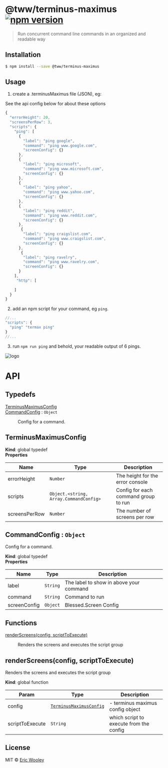 # @tww/terminus-maximus [![npm version](https://badge.fury.io/js/%40tww%2Fterminus-maximus.svg)](https://badge.fury.io/js/%40tww%2Fterminus-maximus)

> Run concurrent command line commands in an organized and readable way

## Installation

```sh
$ npm install --save @tww/terminus-maximus
```

## Usage
1. create a .terminusMaximus file (JSON), eg:

See the api config below for about these options
```js
{
  "errorHeight": 20,
  "screensPerRow": 3,
  "scripts": {
    "ping": [
      {
        "label": "ping google",
        "command": "ping www.google.com",
        "screenConfig": {}
      },
      {
        "label": "ping microsoft",
        "command": "ping www.microsoft.com",
        "screenConfig": {}
      },
      {
        "label": "ping yahoo",
        "command": "ping www.yahoo.com",
        "screenConfig": {}
      },
      {
        "label": "ping reddit",
        "command": "ping www.reddit.com",
        "screenConfig": {}
      },
       {
        "label": "ping craigslist.com",
        "command": "ping www.craigslist.com",
        "screenConfig": {}
      },
       {
        "label": "ping ravelry",
        "command": "ping www.ravelry.com",
        "screenConfig": {}
      }
    ],
     "http": [
      
    ]
  }
}
```
2. add an npm script for your command, eg `ping`.
```js
//...
"scripts": {
  "ping" "termax ping"
}
//...
```

3. run `npm run ping` and behold, your readable output of 6 pings.

![logo](https://github.com/thewooleyway/thewooleymeta/raw/master/packages/terminus-maximus/docs/ping.png "Logo Title Text 2")


# API

## Typedefs

<dl>
<dt><a href="#TerminusMaximusConfig">TerminusMaximusConfig</a></dt>
<dd></dd>
<dt><a href="#CommandConfig">CommandConfig</a> : <code>Object</code></dt>
<dd><p>Config for a command.</p>
</dd>
</dl>
<a name="TerminusMaximusConfig"></a>

## TerminusMaximusConfig
**Kind**: global typedef  
**Properties**

| Name | Type | Description |
| --- | --- | --- |
| errorHeight | <code>Number</code> | The height for the error console |
| scripts | <code>Object.&lt;string, Array.CommandConfig&gt;</code> | Config for each command group to run |
| screensPerRow | <code>Number</code> | The number of screens per row |

<a name="CommandConfig"></a>

## CommandConfig : <code>Object</code>
Config for a command.

**Kind**: global typedef  
**Properties**

| Name | Type | Description |
| --- | --- | --- |
| label | <code>String</code> | The label to show in above your command |
| command | <code>String</code> | Command to run |
| screenConfig | <code>Object</code> | Blessed.Screen Config |

## Functions

<dl>
<dt><a href="#renderScreens">renderScreens(config, scriptToExecute)</a></dt>
<dd><p>Renders the screens and executes the script group</p>
</dd>
</dl>

<a name="renderScreens"></a>

## renderScreens(config, scriptToExecute)
Renders the screens and executes the script group

**Kind**: global function  

| Param | Type | Description |
| --- | --- | --- |
| config | [<code>TerminusMaximusConfig</code>](#TerminusMaximusConfig) | - terminus maximus config object |
| scriptToExecute | <code>String</code> | which script to execute from the config |


## License

MIT © [Eric Wooley](ericwooley.github.com)
